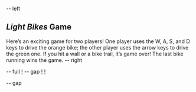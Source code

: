 -- left
## _Light Bikes_ Game
Here’s an exciting game for two players!  One player uses the W, A, S, and D keys to drive the orange bike; the other player uses the arrow keys to drive the green one.  If you hit a wall or a bike trail, it’s game over!  The last bike running wins the game.
-- right

-- full
[!](p44-lightBike.png)
-- gap
[!](p44-listing1a.png)
[!](p44-listing1b.png)

-- gap
